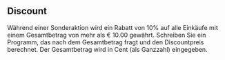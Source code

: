 ## Discount
Während einer Sonderaktion wird ein Rabatt von 10% auf alle Einkäufe mit einem Gesamtbetrag von mehr als € 10.00 gewährt. Schreiben Sie ein Programm, das nach dem Gesamtbetrag fragt und den Discountpreis berechnet. Der Gesamtbetrag wird in Cent (als Ganzzahl) eingegeben. 